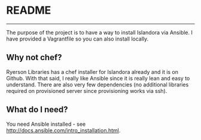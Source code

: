 # README

---------------------------------

The purpose of the project is to have a way to install Islandora via Ansible.
I have provided a Vagrantfile so you can also install locally.

## Why not chef?

Ryerson Libraries has a chef installer for Islandora already and it is on Github. With that said, I really like Ansible since it is really lean and easy to understand. There are also very few dependencies (no additional libraries required on provisioned server since provisioning works via ssh).

## What do I need?

You need Ansible installed - see http://docs.ansible.com/intro_installation.html.
